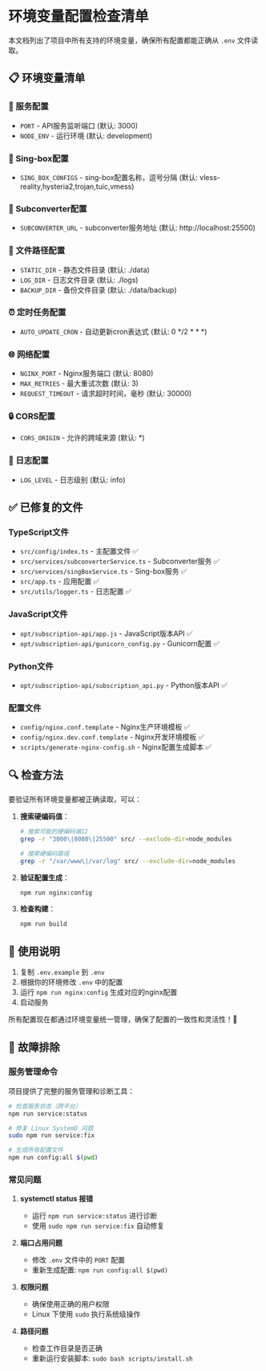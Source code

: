 # 环境变量配置检查清单

本文档列出了项目中所有支持的环境变量，确保所有配置都能正确从 `.env` 文件读取。

## 📋 环境变量清单

### 🚀 服务配置
- `PORT` - API服务监听端口 (默认: 3000)
- `NODE_ENV` - 运行环境 (默认: development)

### 🔧 Sing-box配置
- `SING_BOX_CONFIGS` - sing-box配置名称，逗号分隔 (默认: vless-reality,hysteria2,trojan,tuic,vmess)

### 🔄 Subconverter配置
- `SUBCONVERTER_URL` - subconverter服务地址 (默认: http://localhost:25500)

### 📁 文件路径配置
- `STATIC_DIR` - 静态文件目录 (默认: ./data)
- `LOG_DIR` - 日志文件目录 (默认: ./logs)
- `BACKUP_DIR` - 备份文件目录 (默认: ./data/backup)

### ⏰ 定时任务配置
- `AUTO_UPDATE_CRON` - 自动更新cron表达式 (默认: 0 */2 * * *)

### 🌐 网络配置
- `NGINX_PORT` - Nginx服务端口 (默认: 8080)
- `MAX_RETRIES` - 最大重试次数 (默认: 3)
- `REQUEST_TIMEOUT` - 请求超时时间，毫秒 (默认: 30000)

### 🔒 CORS配置
- `CORS_ORIGIN` - 允许的跨域来源 (默认: *)

### 📝 日志配置
- `LOG_LEVEL` - 日志级别 (默认: info)

## ✅ 已修复的文件

### TypeScript文件
- `src/config/index.ts` - 主配置文件 ✅
- `src/services/subconverterService.ts` - Subconverter服务 ✅
- `src/services/singBoxService.ts` - Sing-box服务 ✅
- `src/app.ts` - 应用配置 ✅
- `src/utils/logger.ts` - 日志配置 ✅

### JavaScript文件
- `opt/subscription-api/app.js` - JavaScript版本API ✅
- `opt/subscription-api/gunicorn_config.py` - Gunicorn配置 ✅

### Python文件
- `opt/subscription-api/subscription_api.py` - Python版本API ✅

### 配置文件
- `config/nginx.conf.template` - Nginx生产环境模板 ✅
- `config/nginx.dev.conf.template` - Nginx开发环境模板 ✅
- `scripts/generate-nginx-config.sh` - Nginx配置生成脚本 ✅

## 🔍 检查方法

要验证所有环境变量都被正确读取，可以：

1. **搜索硬编码值**：
   ```bash
   # 搜索可能的硬编码端口
   grep -r "3000\|8080\|25500" src/ --exclude-dir=node_modules
   
   # 搜索硬编码路径
   grep -r "/var/www\|/var/log" src/ --exclude-dir=node_modules
   ```

2. **验证配置生成**：
   ```bash
   npm run nginx:config
   ```

3. **检查构建**：
   ```bash
   npm run build
   ```

## 📖 使用说明

1. 复制 `.env.example` 到 `.env`
2. 根据你的环境修改 `.env` 中的配置
3. 运行 `npm run nginx:config` 生成对应的nginx配置
4. 启动服务

所有配置现在都通过环境变量统一管理，确保了配置的一致性和灵活性！🎉

## 🚨 故障排除

### 服务管理命令

项目提供了完整的服务管理和诊断工具：

```bash
# 检查服务状态（跨平台）
npm run service:status

# 修复 Linux SystemD 问题
sudo npm run service:fix

# 生成所有配置文件
npm run config:all $(pwd)
```

### 常见问题

1. **systemctl status 报错**
   - 运行 `npm run service:status` 进行诊断
   - 使用 `sudo npm run service:fix` 自动修复

2. **端口占用问题**
   - 修改 `.env` 文件中的 `PORT` 配置
   - 重新生成配置: `npm run config:all $(pwd)`

3. **权限问题**
   - 确保使用正确的用户权限
   - Linux 下使用 `sudo` 执行系统级操作

4. **路径问题**
   - 检查工作目录是否正确
   - 重新运行安装脚本: `sudo bash scripts/install.sh`
